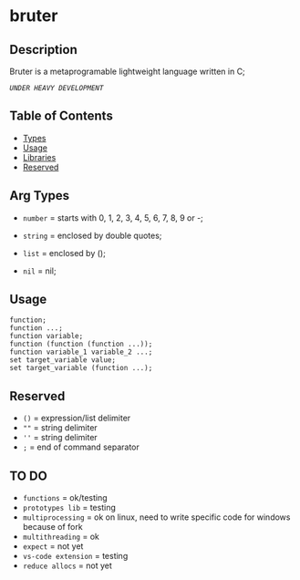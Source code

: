 
# bruter

## Description


Bruter is a metaprogramable lightweight language written in C;

*`UNDER HEAVY DEVELOPMENT`*

## Table of Contents

- [Types](#types)
- [Usage](#usage)
- [Libraries](#libraries)
- [Reserved](#reserved)

## Arg Types

- `number` = starts with 0, 1, 2, 3, 4, 5, 6, 7, 8, 9 or -;

- `string` = enclosed by double quotes;

- `list` = enclosed by ();

- `nil` = nil;

## Usage

    function;
    function ...;
    function variable;
    function (function (function ...));
    function variable_1 variable_2 ...;
    set target_variable value; 
    set target_variable (function ...);
    
## Reserved

- `()` = expression/list delimiter
- `""` = string delimiter
- `''` = string delimiter
- `;` = end of command separator

## TO DO

- `functions` = ok/testing
- `prototypes lib` = testing
- `multiprocessing` = ok on linux, need to write specific code for windows because of fork
- `multithreading` = ok
- `expect` = not yet
- `vs-code extension` = testing
- `reduce allocs` = not yet

